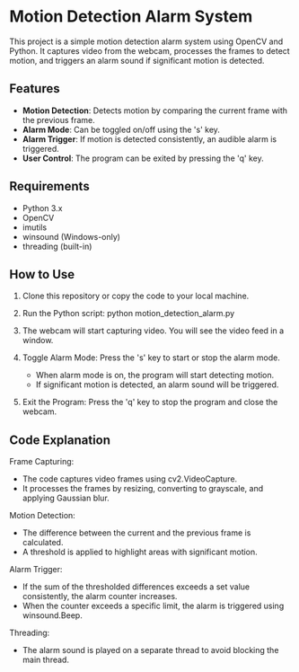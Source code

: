 # Motion Detection Alarm System

This project is a simple motion detection alarm system using OpenCV and Python. It captures video from the webcam, processes the frames to detect motion, and triggers an alarm sound if significant motion is detected.

## Features

- **Motion Detection**: Detects motion by comparing the current frame with the previous frame.
- **Alarm Mode**: Can be toggled on/off using the 's' key.
- **Alarm Trigger**: If motion is detected consistently, an audible alarm is triggered.
- **User Control**: The program can be exited by pressing the 'q' key.

## Requirements

- Python 3.x
- OpenCV
- imutils
- winsound (Windows-only)
- threading (built-in)


How to Use
----------

1. Clone this repository or copy the code to your local machine.

2. Run the Python script:
   python motion_detection_alarm.py

3. The webcam will start capturing video. You will see the video feed in a window.

4. Toggle Alarm Mode: Press the 's' key to start or stop the alarm mode.

   - When alarm mode is on, the program will start detecting motion.
   - If significant motion is detected, an alarm sound will be triggered.

5. Exit the Program: Press the 'q' key to stop the program and close the webcam.


Code Explanation
----------------

Frame Capturing:

- The code captures video frames using cv2.VideoCapture.
- It processes the frames by resizing, converting to grayscale, and applying Gaussian blur.

Motion Detection:

- The difference between the current and the previous frame is calculated.
- A threshold is applied to highlight areas with significant motion.

Alarm Trigger:

- If the sum of the thresholded differences exceeds a set value consistently, the alarm counter increases.
- When the counter exceeds a specific limit, the alarm is triggered using winsound.Beep.

Threading:

- The alarm sound is played on a separate thread to avoid blocking the main thread.
